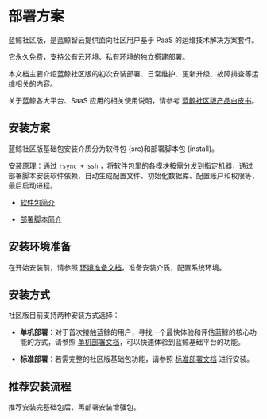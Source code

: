 # 部署方案

蓝鲸社区版，是蓝鲸智云提供面向社区用户基于 PaaS 的运维技术解决方案套件。

它永久免费，支持公有云环境、私有环境的独立搭建部署。

本文档主要介绍蓝鲸社区版的初次安装部署、日常维护、更新升级、故障排查等运维相关的内容。

关于蓝鲸各大平台、SaaS 应用的相关使用说明，请参考 [蓝鲸社区版产品白皮书](https://bk.tencent.com/docs/)。

## 安装方案

蓝鲸社区版基础包安装介质分为软件包 (src)和部署脚本包 (install)。

安装原理：通过 `rsync + ssh` ，将软件包里的各模块按需分发到指定机器，通过部署脚本安装软件依赖、自动生成配置文件、初始化数据库、配置账户和权限等，最后启动进程。

- [软件包简介](../基础包安装/软件包简介/src_overview.md)

- [部署脚本简介](../部署脚本/intro.md)

## 安装环境准备

在开始安装前，请参照 [环境准备文档](../基础包安装/环境准备/get_ready.md)，准备安装介质，配置系统环境。

## 安装方式

社区版目前支持两种安装方式选择：

- **单机部署**：对于首次接触蓝鲸的用户，寻找一个最快体验和评估蓝鲸的核心功能的方式，请参照 [单机部署文档](../基础包安装/单机部署/install_on_single_host.md)，可以快速体验到蓝鲸基础平台的功能。

- **标准部署**：若需完整的社区版基础包功能，请参照 [标准部署文档](../基础包安装/多机部署/quick_install.md) 进行安装。

## 推荐安装流程

推荐安装完基础包后，再部署安装增强包。
